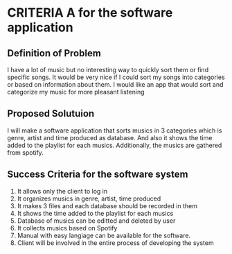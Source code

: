 # CRITERIA A for the software application #

## Definition of Problem ##
I have a lot of music but no interesting way to quickly sort them or find specific songs. It would be  very nice if I could sort my songs into categories or based on information about them. I would like an app that would sort and categorize my music for more pleasant listening

## Proposed Solutuion ##
I will make a software application that sorts musics in 3 categories which is genre, artist and time produced as database. And also it shows the time added to the playlist for each musics. Additionally, the musics are gathered from spotify.   

## Success Criteria for the software system ##
1. It allows only the client to log in
1. It organizes musics in genre, artist, time produced
1. It makes 3 files and each database should be recorded in them
1. It shows the time added to the playlist for each musics
1. Database of musics can be editted and deleted by user 
1. It collects musics based on Spotify
1. Manual with easy langiage can be available for the software.
1. Client will be involved in the entire process of developing the system

